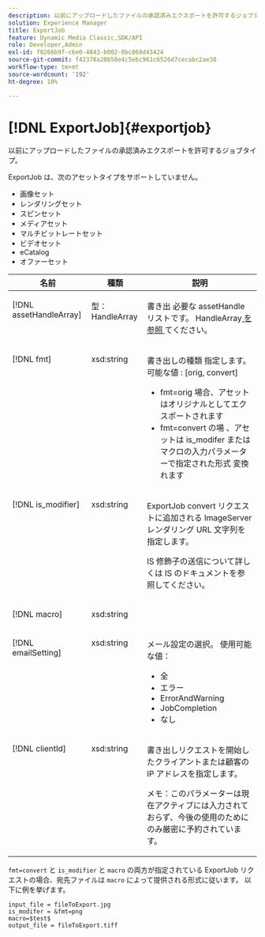 ```yaml
---
description: 以前にアップロードしたファイルの承認済みエクスポートを許可するジョブタイプ。
solution: Experience Manager
title: ExportJob
feature: Dynamic Media Classic,SDK/API
role: Developer,Admin
exl-id: f0266b9f-c6e0-4843-b002-0bc068d43424
source-git-commit: f42378a20b58e4c5ebc961c6526d7cecabc2ae38
workflow-type: tm+mt
source-wordcount: '192'
ht-degree: 10%

---
```


# [!DNL ExportJob]{#exportjob}

以前にアップロードしたファイルの承認済みエクスポートを許可するジョブタイプ。

ExportJob は、次のアセットタイプをサポートしていません。

* 画像セット
* レンダリングセット
* スピンセット
* メディアセット
* マルチビットレートセット
* ビデオセット
* eCatalog
* オファーセット

<table id="table_D8F3FD30D15648BFA5B980D3DC0A5AB1"> 
 <thead> 
  <tr> 
   <th colname="col1" class="entry"> 名前 </th> 
   <th colname="col2" class="entry"> 種類 </th> 
   <th colname="col3" class="entry"> 説明 </th> 
  </tr> 
 </thead>
 <tbody> 
  <tr valign="top"> 
   <td colname="col1"> <p> <span class="codeph"> <span class="varname"> [!DNL assetHandleArray]</span> </span> </p> </td> 
   <td colname="col2"> <p> <span class="codeph"> 型：HandleArray</span> </p> </td> 
   <td colname="col3" valign="top"> <p>書き出 <span class="codeph"> 必要な assetHandle</span> リストです。 HandleArray<a href="../../types/c-data-types/r-handle-array.md#reference-1b93fefb5477459faf9253b54349b5f9" type="reference" format="dita" scope="local"> を参照 </a> てください。 </p> </td> 
  </tr> 
  <tr valign="top"> 
   <td colname="col1"> <p> <span class="codeph"> <span class="varname"> [!DNL fmt]</span> </span> </p> </td> 
   <td colname="col2"> <p> <span class="codeph"> xsd:string </span> </p> </td> 
   <td colname="col3"> <p>書き出しの種類 <span class="codeph"> 指定します。可能な値 </span>: [orig, convert] </p> <p> 
     <ul id="ul_16EF4B14100C4C7AA464CA9CF7F11D1C"> 
      <li id="li_DAB2844CC55145C88A18A1F8EC4527F9">fmt=orig<span class="codeph"></span> 場合、アセットはオリジナルとしてエクスポートされます </li> 
      <li id="li_07F2F8D159934D889FDC1022AB12B564">fmt=convert<span class="codeph"> の場 </span>、アセットは <span class="codeph"> is_modifer</span> またはマクロの入力パラメーターで指定された形式 <span class="codeph"> 変換 </span> れます </li> 
     </ul> </p> </td> 
  </tr> 
  <tr valign="top"> 
   <td colname="col1"> <p> <span class="codeph"> <span class="varname"> [!DNL is_modifier]</span> </span> </p> </td> 
   <td colname="col2"> <p> <span class="codeph"> xsd:string </span> </p> </td> 
   <td colname="col3"> <p>ExportJob <span class="codeph"> convert</span> リクエストに追加される <span class="codeph"> ImageServer</span> レンダリング URL 文字列を指定します。 </p> <p>IS 修飾子の送信について詳しくは <a href="https://experienceleague.adobe.com/docs/dynamic-media-developer-resources/image-serving-api/homeisir.html?lang=ja" scope="external" format="html"></a> IS のドキュメントを参照してください。 </p> </td> 
  </tr> 
  <tr valign="top"> 
   <td colname="col1"> <p> <span class="codeph"> <span class="varname"> [!DNL macro]</span> </span> </p> </td> 
   <td colname="col2"> <p> <span class="codeph"> xsd:string </span> </p> </td> 
   <td colname="col3"> <p></p> </td> 
  </tr> 
  <tr valign="top"> 
   <td colname="col1"> <p> <span class="codeph"> <span class="varname"> [!DNL emailSetting]</span> </span> </p> </td> 
   <td colname="col2"> <p> <span class="codeph"> xsd:string </span> </p> </td> 
   <td colname="col3"> <p>メール設定の選択。 使用可能な値： </p> <p> 
     <ul id="ul_0EEDAE11B7CD4C53A6E4B2B8CB2CF730"> 
      <li id="li_F235F93828594ED78C6D464440F953FF"> <span class="codeph"> 全 </span> </li> 
      <li id="li_59E14E7EBFA64432A5FAC15DA21A0521"> <span class="codeph"> エラー </span> </li> 
      <li id="li_BFE0B52CADD14CC1BA1AF42AB0AA1CE1"> <span class="codeph"> ErrorAndWarning</span> </li> 
      <li id="li_BE3AA67E14FB487B8B9CD6EF3D58824C"> <span class="codeph"> JobCompletion</span> </li> 
      <li id="li_409C68AD0D244975BFB86B08609E0146"> <span class="codeph"> なし </span> </li> 
     </ul> </p> </td> 
  </tr> 
  <tr valign="top"> 
   <td colname="col1"> <p> <span class="codeph"> <span class="varname"> [!DNL clientId]</span> </span> </p> </td> 
   <td colname="col2"> <p> <span class="codeph"> xsd:string </span> </p> </td> 
   <td colname="col3"> <p>書き出しリクエストを開始したクライアントまたは顧客の IP アドレスを指定します。 </p> <p> <p>メモ：このパラメーターは現在アクティブには入力されておらず、今後の使用のためにのみ厳密に予約されています。 </p> </p> </td> 
  </tr> 
 </tbody> 
</table>

`fmt=convert` と `is_modifier` と `macro` の両方が指定されている ExportJob リクエストの場合、宛先ファイルは `macro` によって提供される形式に従います。 以下に例を挙げます。

```
input_file = fileToExport.jpg
is_modifer = &fmt=png
macro=$test$ 
output_file = fileToExport.tiff
```
